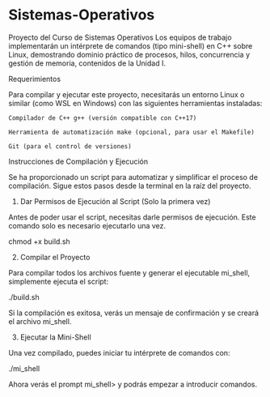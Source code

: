 # Sistemas-Operativos
Proyecto del Curso de Sistemas Operativos Los equipos de trabajo implementarán un intérprete de comandos (tipo mini-shell) en C++ sobre Linux, demostrando dominio práctico de procesos, hilos, concurrencia y gestión de memoria, contenidos de la Unidad I.

Requerimientos

Para compilar y ejecutar este proyecto, necesitarás un entorno Linux o similar (como WSL en Windows) con las siguientes herramientas instaladas:

    Compilador de C++ g++ (versión compatible con C++17)

    Herramienta de automatización make (opcional, para usar el Makefile)

    Git (para el control de versiones)

Instrucciones de Compilación y Ejecución

Se ha proporcionado un script para automatizar y simplificar el proceso de compilación. Sigue estos pasos desde la terminal en la raíz del proyecto.

1. Dar Permisos de Ejecución al Script (Solo la primera vez)

Antes de poder usar el script, necesitas darle permisos de ejecución. Este comando solo es necesario ejecutarlo una vez.

chmod +x build.sh

2. Compilar el Proyecto

Para compilar todos los archivos fuente y generar el ejecutable mi_shell, simplemente ejecuta el script:

./build.sh

Si la compilación es exitosa, verás un mensaje de confirmación y se creará el archivo mi_shell.

3. Ejecutar la Mini-Shell

Una vez compilado, puedes iniciar tu intérprete de comandos con:

./mi_shell

Ahora verás el prompt mi_shell>  y podrás empezar a introducir comandos.